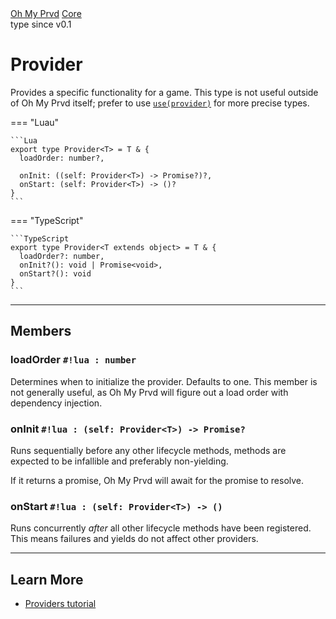 <div class="ompdoc-api-breadcrumbs">
<a href="../../">Oh My Prvd</a>
<a href="../">Core</a>
</div>

<div class="ompdoc-api-tags">
<span>type</span>
<span>since v0.1</span>
</div>

# Provider

Provides a specific functionality for a game. This type is not useful outside of
Oh My Prvd itself; prefer to use [`use(provider)`](../providers/use.md) for
more precise types.

=== "Luau"

    ```Lua
    export type Provider<T> = T & {
      loadOrder: number?,

      onInit: ((self: Provider<T>) -> Promise?)?,
      onStart: (self: Provider<T>) -> ()?
    }
    ```

=== "TypeScript"

    ```TypeScript
    export type Provider<T extends object> = T & {
      loadOrder?: number,
      onInit?(): void | Promise<void>,
      onStart?(): void
    }
    ```

---

## Members

### loadOrder `#!lua : number`

Determines when to initialize the provider. Defaults to one. This member is not
generally useful, as Oh My Prvd will figure out a load order with dependency
injection.

### onInit `#!lua : (self: Provider<T>) -> Promise?`

Runs sequentially before any other lifecycle methods, methods are expected to be
infallible and preferably non-yielding.

If it returns a promise, Oh My Prvd will await for the promise to resolve.

### onStart `#!lua : (self: Provider<T>) -> ()`

Runs concurrently *after* all other lifecycle methods have been registered. This
means failures and yields do not affect other providers.

---

## Learn More

- [Providers tutorial](../../../learn/providers.md)
